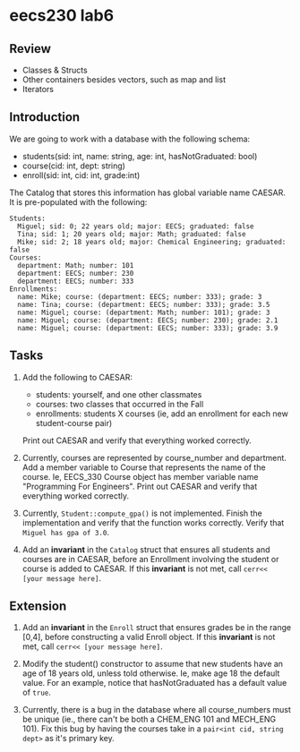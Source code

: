 # eecs230 lab6

## Review

- Classes & Structs
- Other containers besides vectors, such as map and list
- Iterators

## Introduction

We are going to work with a database with the following schema:

- students(sid: int, name: string, age: int, hasNotGraduated: bool)
- course(cid: int, dept: string)
- enroll(sid: int, cid: int, grade:int)

The Catalog that stores this information has global variable name CAESAR. It is pre-populated with the following:

```
Students:
  Miguel; sid: 0; 22 years old; major: EECS; graduated: false
  Tina; sid: 1; 20 years old; major: Math; graduated: false
  Mike; sid: 2; 18 years old; major: Chemical Engineering; graduated: false
Courses:
  department: Math; number: 101
  department: EECS; number: 230
  department: EECS; number: 333
Enrollments:
  name: Mike; course: (department: EECS; number: 333); grade: 3
  name: Tina; course: (department: EECS; number: 333); grade: 3.5
  name: Miguel; course: (department: Math; number: 101); grade: 3
  name: Miguel; course: (department: EECS; number: 230); grade: 2.1
  name: Miguel; course: (department: EECS; number: 333); grade: 3.9
```

## Tasks

1. Add the following to CAESAR:
    - students: yourself, and one other classmates
    - courses: two classes that occurred in the Fall
    - enrollments: students X courses (ie, add an enrollment for each new student-course pair)

   Print out CAESAR and verify that everything worked correctly.

2. Currently, courses are represented by course_number and department. Add a member variable to Course that represents the name of the course.
   Ie, EECS_330 Course object has member variable name "Programming For Engineers". Print out CAESAR and verify that everything worked correctly.

3. Currently, `Student::compute_gpa()` is not implemented. Finish the implementation and verify that the function works correctly. Verify that `Miguel has gpa of 3.0`.

4. Add an **invariant** in the `Catalog` struct that ensures all students and courses are in CAESAR, before an Enrollment involving the student or course is added to CAESAR.
   If this **invariant** is not met, call `cerr<< [your message here]`.

## Extension

1. Add an **invariant** in the `Enroll` struct that ensures grades be in the range [0,4], before constructing a valid Enroll object. If this **invariant** is not met, call `cerr<< [your message here]`.

2. Modify the student() constructor to assume that new students have an age of 18 years old, unless told otherwise. Ie, make age 18 the default value. For an example, notice that hasNotGraduated has a default value of `true`.

3. Currently, there is a bug in the database where all course_numbers must be unique (ie., there can't be both a CHEM_ENG 101 and MECH_ENG 101). Fix this bug by having the courses take in a `pair<int cid, string dept>` as it's primary key.